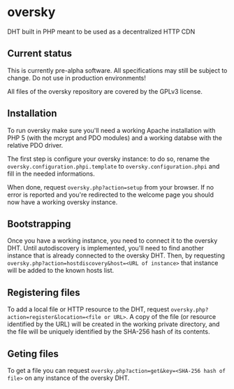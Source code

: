 # oversky
DHT built in PHP meant to be used as a decentralized HTTP CDN

## Current status
This is currently pre-alpha software. All specifications may still be 
subject to change. Do not use in production environments!

All files of the oversky repository are covered by the GPLv3 license.

## Installation
To run oversky make sure you'll need a working Apache installation with 
PHP 5 (with the mcrypt and PDO modules) and a working databse with the 
relative PDO driver.

The first step is configure your oversky instance: to do so, rename the 
`oversky.configuration.phpi.template` to `oversky.configuration.phpi` 
and fill in the needed informations.

When done, request `oversky.php?action=setup` from your browser. If no 
error is reported and you're redirected to the welcome page you 
should now have a working oversky instance.

## Bootstrapping
Once you have a working instance, you need to connect it to the oversky 
DHT. Until autodiscovery is implemented, you'll need to find another 
instance that is already connected to the oversky DHT. Then, by 
requesting `oversky.php?action=hostdiscovery&host=<URL of instance>` that
instance will be added to the known hosts list.

## Registering files
To add a local file or HTTP resource to the DHT, request `oversky.php?action=register&location=<file or URL>`.
A copy of the file (or resource identified by the URL) will be created in the working private directory, and 
the file will be uniquely identified by the SHA-256 hash of its contents.

## Geting files
To get a file you can request `oversky.php?action=get&key=<SHA-256 hash of file>` on any instance of the 
oversky DHT.
